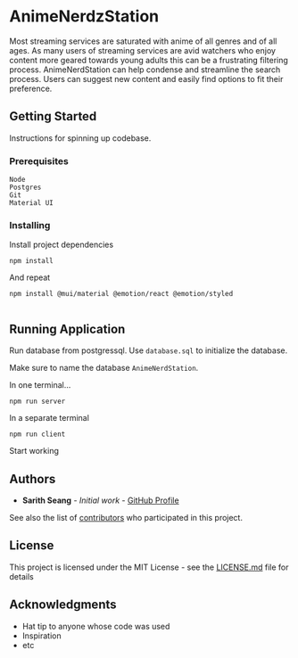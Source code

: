 # AnimeNerdzStation

Most streaming services are saturated with anime of all genres and of all ages. As many users of streaming services are avid watchers who enjoy content more geared towards young adults this can be a frustrating filtering process.
AnimeNerdStation can help condense and streamline the search process. Users can suggest new content and easily find options to fit their preference.

## Getting Started

Instructions for spinning up codebase.

### Prerequisites

```
Node
Postgres
Git
Material UI
```

### Installing

Install project dependencies

```
npm install
```

And repeat

```
npm install @mui/material @emotion/react @emotion/styled
```

```

```

## Running Application

Run database from postgressql. Use `database.sql` to initialize the database.

Make sure to name the database `AnimeNerdStation`.

In one terminal...

```
npm run server
```

In a separate terminal

```
npm run client
```

Start working

## Authors

- **Sarith Seang** - _Initial work_ - [GitHub Profile](https://github.com/sseang)

See also the list of [contributors](https://github.com/your/project/contributors) who participated in this project.

## License

This project is licensed under the MIT License - see the [LICENSE.md](LICENSE.md) file for details

## Acknowledgments

- Hat tip to anyone whose code was used
- Inspiration
- etc
